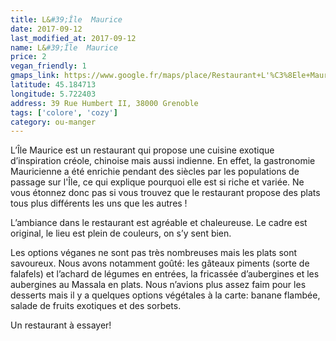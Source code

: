```yaml
---
title: L&#39;Île  Maurice
date: 2017-09-12
last_modified_at: 2017-09-12
name: L&#39;Île  Maurice
price: 2
vegan_friendly: 1
gmaps_link: https://www.google.fr/maps/place/Restaurant+L'%C3%8Ele+Maurice/@45.1847145,5.722395,15z/data=!4m2!3m1!1s0x0:0xb1e89352383a7340?sa=X&ved=0ahUKEwiCpcqGpL7WAhVE8RQKHdwXDUQQ_BIIejAK
latitude: 45.184713
longitude: 5.722403
address: 39 Rue Humbert II, 38000 Grenoble
tags: ['colore', 'cozy']
category: ou-manger
---
```


L’Île Maurice est un restaurant qui propose une cuisine exotique d’inspiration créole, chinoise mais aussi indienne. En effet, la gastronomie Mauricienne a été enrichie pendant des siècles par les populations de passage sur l'Île, ce qui explique pourquoi elle est si riche et variée. Ne vous étonnez donc pas si vous trouvez que le restaurant propose des plats tous plus différents les uns que les autres !

L’ambiance dans le restaurant est agréable et chaleureuse. Le cadre est original, le lieu est plein de couleurs, on s’y sent bien.

Les options véganes ne sont pas très nombreuses mais les plats sont savoureux. Nous avons notamment goûté: les gâteaux piments (sorte de falafels) et l’achard de légumes en entrées, la fricassée d’aubergines et les aubergines au Massala en plats. 
Nous n’avions plus assez faim pour les desserts mais il y a quelques options végétales à la carte: banane flambée, salade de fruits exotiques et des sorbets.

Un restaurant à essayer!
